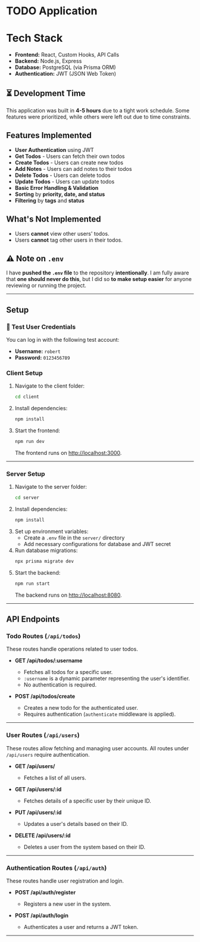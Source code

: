 # TODO Application

# Tech Stack
- **Frontend:** React, Custom Hooks, API Calls  
- **Backend:** Node.js, Express  
- **Database:** PostgreSQL (via Prisma ORM)  
- **Authentication:** JWT (JSON Web Token)  


## ⏳ Development Time  

This application was built in **4-5 hours** due to a tight work schedule. Some features were prioritized, while others were left out due to time constraints.  

## Features Implemented  

- **User Authentication** using JWT  
- **Get Todos** - Users can fetch their own todos  
- **Create Todos** - Users can create new todos  
- **Add Notes** - Users can add notes to their todos  
- **Delete Todos** - Users can delete todos  
- **Update Todos** - Users can update todos  
- **Basic Error Handling & Validation**
- **Sorting** by **priority, date, and status**  
- **Filtering** by **tags** and **status** 

## What's Not Implemented  
- Users **cannot** view other users' todos.  
- Users **cannot** tag other users in their todos.  
  

## ⚠️ Note on `.env`  

I have **pushed the `.env` file** to the repository **intentionally**. I am fully aware that **one should never do this**, but I did so **to make setup easier** for anyone reviewing or running the project.  

---

## Setup

### 🔹 Test User Credentials  
You can log in with the following test account:  
- **Username:** `robert`  
- **Password:** `0123456789`  


### Client Setup

1. Navigate to the client folder:
   ```sh
   cd client
   ```
2. Install dependencies:
   ```sh
   npm install
   ```
3. Start the frontend:
   ```sh
   npm run dev
   ```
   The frontend runs on [http://localhost:3000](http://localhost:3000).

---

### Server Setup

1. Navigate to the server folder:
   ```sh
   cd server
   ```
2. Install dependencies:
   ```sh
   npm install
   ```
3. Set up environment variables:
   - Create a `.env` file in the `server/` directory
   - Add necessary configurations for database and JWT secret
4. Run database migrations:
   ```sh
   npx prisma migrate dev
   ```
5. Start the backend:
   ```sh
   npm run start
   ```
   The backend runs on [http://localhost:8080](http://localhost:8080).

---

## API Endpoints

### Todo Routes (`/api/todos`)
These routes handle operations related to user todos.

- **GET /api/todos/:username**
  - Fetches all todos for a specific user.
  - `:username` is a dynamic parameter representing the user's identifier.
  - No authentication is required.

- **POST /api/todos/create**
  - Creates a new todo for the authenticated user.
  - Requires authentication (`authenticate` middleware is applied).

---

### User Routes (`/api/users`)
These routes allow fetching and managing user accounts.
All routes under `/api/users` require authentication.

- **GET /api/users/**
  - Fetches a list of all users.

- **GET /api/users/:id**
  - Fetches details of a specific user by their unique ID.

- **PUT /api/users/:id**
  - Updates a user's details based on their ID.

- **DELETE /api/users/:id**
  - Deletes a user from the system based on their ID.

---

### Authentication Routes (`/api/auth`)
These routes handle user registration and login.

- **POST /api/auth/register**
  - Registers a new user in the system.

- **POST /api/auth/login**
  - Authenticates a user and returns a JWT token.

---

